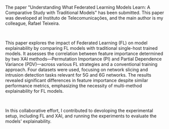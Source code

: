 The paper "Understanding What Federated Learning Models Learn: A Comparative Study with Traditional Models" has been submitted. This paper was developed at Instituto de Telecomunicações, and the main author is my colleague, Rafael Teixeira.

<br>

This paper explores the impact of Federated Learning (FL) on model explainability by comparing FL models with traditional single-host trained models. It assesses the correlation between feature importance determined by two XAI methods—Permutation Importance (PI) and Partial Dependence Variance (PDV)—across various FL strategies and a conventional training approach. Four datasets were used, focusing on network slicing and intrusion detection tasks relevant for 5G and 6G networks. The results revealed significant differences in feature importance despite similar performance metrics, emphasizing the necessity of multi-method explainability for FL models.

<br>

In this collaborative effort, I contributed to devoloping the experimental setup, including FL and XAI, and running the experiments to evaluate the models' explainability.

